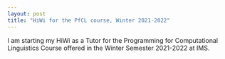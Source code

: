 ```yaml
---
layout: post
title: "HiWi for the PfCL course, Winter 2021-2022"
---
```


I am starting my HiWi as a Tutor for the Programming for Computational Linguistics Course offered in the Winter Semester 2021-2022 at IMS.  
